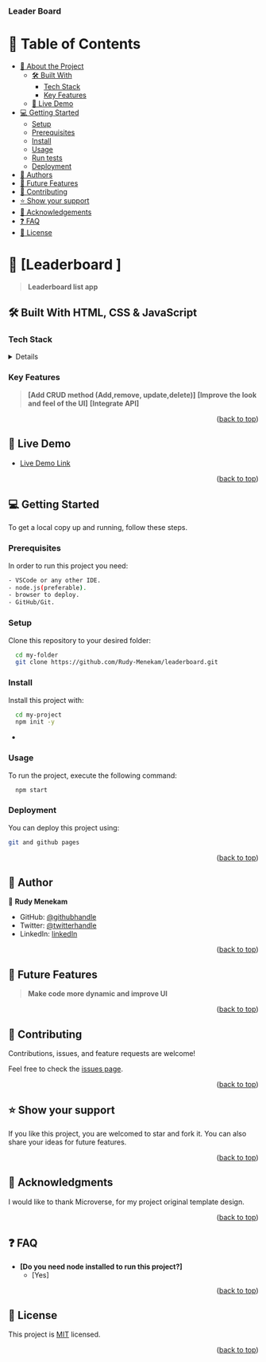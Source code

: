<h3><b>Leader Board</b></h3>

<!-- TABLE OF CONTENTS -->

# 📗 Table of Contents

- [📖 About the Project](#about-project)
  - [🛠 Built With](#built-with)
    - [Tech Stack](#tech-stack)
    - [Key Features](#key-features)
  - [🚀 Live Demo](#live-demo)
- [💻 Getting Started](#getting-started)
  - [Setup](#setup)
  - [Prerequisites](#prerequisites)
  - [Install](#install)
  - [Usage](#usage)
  - [Run tests](#run-tests)
  - [Deployment](#triangular_flag_on_post-deployment)
- [👥 Authors](#authors)
- [🔭 Future Features](#future-features)
- [🤝 Contributing](#contributing)
- [⭐️ Show your support](#support)
- [🙏 Acknowledgements](#acknowledgements)
- [❓ FAQ](#faq)
- [📝 License](#license)

# 📖 [Leaderboard ] <a name="capstone-project"></a>

> **Leaderboard list app**

## 🛠 Built With <a name="built-with">HTML, CSS & JavaScript</a>

### Tech Stack <a name="tech-stack"></a>

<details>
  <ul>
    <li><a href="">linters</a></li>
    <li><a href="https://www.w3schools.com/html/">HTML</a></li>
    <li><a href="https://developer.mozilla.org/en-US/docs/Web/CSS">CSS</a></li>
    <li><a href="https://www.w3schools.com/js/default.asp">JS</a></li>
    <li><a href="https://github.com">GIT/Github</a></li>
  </ul>
</details>

### Key Features <a name="key-features"></a>

> **[Add CRUD method (Add,remove, update,delete)]**
> **[Improve the look and feel of the UI]**
> **[Integrate API]**
<p align="right">(<a href="#readme-top">back to top</a>)</p>



## 🚀 Live Demo <a name="live-demo"></a>

- [Live Demo Link]()

<p align="right">(<a href="#readme-top">back to top</a>)</p>



## 💻 Getting Started <a name="getting-started"></a>

To get a local copy up and running, follow these steps.

### Prerequisites

In order to run this project you need:

```sh
- VSCode or any other IDE.
- node.js(preferable).
- browser to deploy.
- GitHub/Git.
```


### Setup

Clone this repository to your desired folder:

```sh
  cd my-folder
  git clone https://github.com/Rudy-Menekam/leaderboard.git
```


### Install

Install this project with:


```sh
  cd my-project
  npm init -y
```
-

### Usage

To run the project, execute the following command:


```sh
  npm start
```

### Deployment

You can deploy this project using:

```sh
git and github pages
```


<p align="right">(<a href="#readme-top">back to top</a>)</p>



## 👥 Author <a name="author"></a>

👤 **Rudy Menekam**

- GitHub: [@githubhandle](https://github.com/Rudy-Menekam)
- Twitter: [@twitterhandle](https://twitter.com/MenekamR)
- LinkedIn: [linkedIn](https://www.linkedin.com/in/menekam-rudy/) 


<p align="right">(<a href="#readme-top">back to top</a>)</p>



## 🔭 Future Features <a name="future-features"></a>

>  **Make code more dynamic and improve UI**

<p align="right">(<a href="#readme-top">back to top</a>)</p>



## 🤝 Contributing <a name="contributing"></a>

Contributions, issues, and feature requests are welcome!

Feel free to check the [issues page](https://github.com/Rudy-Menekam/leaderboard/issues).

<p align="right">(<a href="#readme-top">back to top</a>)</p>



## ⭐️ Show your support <a name="support"></a>

If you like this project, you are welcomed to star and fork it. You can also share your ideas for future features. 

<p align="right">(<a href="#readme-top">back to top</a>)</p>



## 🙏 Acknowledgments <a name="acknowledgements"></a>

I would like to thank Microverse, for my project original template design.

<p align="right">(<a href="#readme-top">back to top</a>)</p>



## ❓ FAQ <a name="faq"></a>

- **[Do you need node installed to run this project?]**
  - [Yes]


<p align="right">(<a href="#readme-top">back to top</a>)</p>



## 📝 License <a name="license"></a>

This project is [MIT](./LICENSE.md) licensed.

<p align="right">(<a href="#readme-top">back to top</a>)</p>